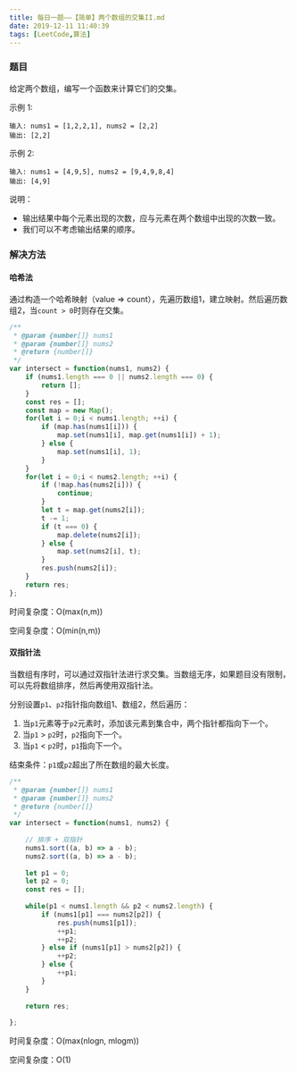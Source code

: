 ```yaml
---
title: 每日一题——【简单】两个数组的交集II.md
date: 2019-12-11 11:40:39
tags: [LeetCode,算法]
---
```


### 题目
给定两个数组，编写一个函数来计算它们的交集。

示例 1:
```
输入: nums1 = [1,2,2,1], nums2 = [2,2]
输出: [2,2]
```
示例 2:
```
输入: nums1 = [4,9,5], nums2 = [9,4,9,8,4]
输出: [4,9]
```
说明：

* 输出结果中每个元素出现的次数，应与元素在两个数组中出现的次数一致。
* 我们可以不考虑输出结果的顺序。

### 解决方法

#### 哈希法
通过构造一个哈希映射（value => count），先遍历数组1，建立映射。然后遍历数组2，当`count > 0`时则存在交集。

```js
/**
 * @param {number[]} nums1
 * @param {number[]} nums2
 * @return {number[]}
 */
var intersect = function(nums1, nums2) {
    if (nums1.length === 0 || nums2.length === 0) {
        return [];
    }
    const res = [];
    const map = new Map();
    for(let i = 0;i < nums1.length; ++i) {
        if (map.has(nums1[i])) {
            map.set(nums1[i], map.get(nums1[i]) + 1);
        } else {
            map.set(nums1[i], 1);
        }
    }
    for(let i = 0;i < nums2.length; ++i) {
        if (!map.has(nums2[i])) {
            continue;
        }
        let t = map.get(nums2[i]);
        t -= 1;
        if (t === 0) {
            map.delete(nums2[i]);
        } else {
            map.set(nums2[i], t);
        }
        res.push(nums2[i]);
    }
    return res;
};
```

时间复杂度：O(max(n,m))

空间复杂度：O(min(n,m))

#### 双指针法
当数组有序时，可以通过双指针法进行求交集。当数组无序，如果题目没有限制，可以先将数组排序，然后再使用双指针法。

分别设置`p1`、`p2`指针指向数组1、数组2，然后遍历：
1. 当`p1`元素等于`p2`元素时，添加该元素到集合中，两个指针都指向下一个。
2. 当`p1` > `p2`时，`p2`指向下一个。
3. 当`p1` < `p2`时，`p1`指向下一个。

结束条件：`p1`或`p2`超出了所在数组的最大长度。

```js
/**
 * @param {number[]} nums1
 * @param {number[]} nums2
 * @return {number[]}
 */
var intersect = function(nums1, nums2) {
    
    // 排序 + 双指针
    nums1.sort((a, b) => a - b);
    nums2.sort((a, b) => a - b);
    
    let p1 = 0;
    let p2 = 0;
    const res = [];
    
    while(p1 < nums1.length && p2 < nums2.length) {
        if (nums1[p1] === nums2[p2]) {
            res.push(nums1[p1]);
            ++p1;
            ++p2;
        } else if (nums1[p1] > nums2[p2]) {
            ++p2;
        } else {
            ++p1;
        }
    }
    
    return res;
    
};
```

时间复杂度：O(max(nlogn, mlogm))

空间复杂度：O(1)

